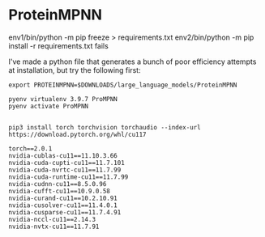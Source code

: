 # ProteinMPNN


env1/bin/python -m pip freeze > requirements.txt
env2/bin/python -m pip install -r requirements.txt 
fails

I've made a python file that generates a bunch of poor efficiency attempts at installation, but try the following first:

    export PROTEINMPNN=$DOWNLOADS/large_language_models/ProteinMPNN
    
    pyenv virtualenv 3.9.7 ProMPNN
    pyenv activate ProMPNN
    
    
    pip3 install torch torchvision torchaudio --index-url https://download.pytorch.org/whl/cu117
    
    torch==2.0.1
    nvidia-cublas-cu11==11.10.3.66
    nvidia-cuda-cupti-cu11==11.7.101
    nvidia-cuda-nvrtc-cu11==11.7.99
    nvidia-cuda-runtime-cu11==11.7.99
    nvidia-cudnn-cu11==8.5.0.96
    nvidia-cufft-cu11==10.9.0.58
    nvidia-curand-cu11==10.2.10.91
    nvidia-cusolver-cu11==11.4.0.1
    nvidia-cusparse-cu11==11.7.4.91
    nvidia-nccl-cu11==2.14.3
    nvidia-nvtx-cu11==11.7.91
    
    